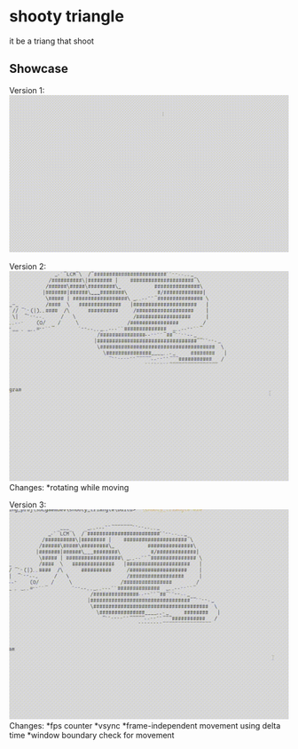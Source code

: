 # shooty triangle

it be a triang that shoot

## Showcase 

Version 1:<br>
![version1](resources/readme/ship_v1.gif)

Version 2:<br>
![version2](resources/readme/ship_v2.gif)
Changes:
*rotating while moving

Version 3:<br>
![version3](resources/readme/ship_v3.gif)
Changes:
*fps counter
*vsync
*frame-independent movement using delta time
*window boundary check for movement
